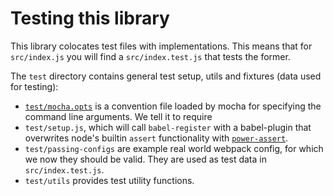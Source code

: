# Testing this library
This library colocates test files with implementations. This means that for `src/index.js` you will find a `src/index.test.js` that tests the former.

The `test` directory contains general test setup, utils and fixtures (data used for testing):

- [`test/mocha.opts`](https://mochajs.org/#mocha-opts) is a convention file loaded by mocha for specifying the command line arguments. We tell it to require
- `test/setup.js`, which will call `babel-register` with a babel-plugin that overwrites node's builtin `assert` functionality with [`power-assert`](https://github.com/power-assert-js/power-assert).
- `test/passing-configs` are example real world webpack config, for which we now they should be valid. They are used as test data in `src/index.test.js`.
- `test/utils` provides test utility functions.
